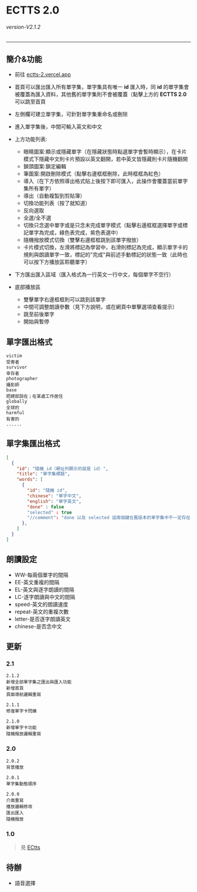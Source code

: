 # ECTTS 2.0
###### *version-V2.1.2* 
---
## 簡介&功能
- 前往 [ectts-2.vercel.app](https://ectts-2.vercel.app/)
- 首頁可以匯出匯入所有單字集，單字集具有唯一 **id** 匯入時，同 **id** 的單字集會被覆蓋為匯入資料，其他舊的單字集則不會被覆蓋（點擊上方的 **ECTTS 2.0** 可以跳至首頁
- 左側欄可建立單字集，可針對單字集重命名或刪除
- 進入單字集後，中間可輸入英文和中文
- 上方功能列表:
  - 眼睛圖案:顯示或隱藏單字（在隱藏狀態時點選單字會暫時顯示），在卡片模式下隱藏中文則卡片預設以英文翻開，若中英文皆隱藏則卡片隨機翻開
  - 鎖頭圖案:鎖定編輯
  - 筆圖案:開啟刪除模式（點擊右邊框框刪除，此時框框為紅色）
  - 導入（在下方依照導出格式貼上後按下即可匯入，此操作會覆蓋當前單字集所有單字）
  - 導出（自動複製到剪貼簿）
  - 切換功能列表（按了就知道）
  - 反向選取
  - 全選/全不選
  - 切換只念選中單字或是只念未完成單字模式（點擊右邊框框選擇單字或標記單字為完成，綠色表完成，紫色表選中）
  - 隨機撥放模式切換（雙擊右邊框框跳到該單字撥放）
  - 卡片模式切換，左滑將標記為學習中，右滑則標記為完成，顯示單字卡的規則與朗讀單字一致，標記的"完成"與前述手動標記的狀態一致（此時也可以按下方播放區聆聽單字）
  
- 下方匯出匯入區域（匯入格式為一行英文一行中文，每個單字不空行）
- 底部播放區
  - 雙擊單字右邊框框則可以跳到該單字
  - 中間可調整朗讀參數（見下方說明，或在網頁中單擊選項查看提示） 
  - 跳至前後單字
  - 開始與暫停
 
## 單字匯出格式
```
victim 
受害者
survivor 
幸存者
photographer
攝影師
base
把總部設在；在某處工作居住
globally 
全球的
harmful 
有害的
......
```

## 單字集匯出格式
``` JSON
[
  {
    "id": "隨機 id（網址列顯示的就是 id）",
    "title": "單字集標題",
    "words": [
      {
        "id": "隨機 id",
        "chinese": "單字中文",
        "english": "單字英文",
        "done" : false
        "selected" : true
        "//comment": "done 以及 selected 這兩個鍵在舊版本的單字集中不一定存在"
      },
    ]
  }
]
```

## 朗讀設定
- WW-每兩個單字的間隔
- EE-英文重複的間隔
- EL-英文與逐字朗讀的間隔
- LC-逐字朗讀與中文的間隔
- speed-英文的朗讀速度
- repeat-英文的重複次數
- letter-是否逐字朗讀英文
- chinese-是否念中文

## 更新

### 2.1
```
2.1.2
新增全部單字集之匯出與匯入功能
新增首頁
頁面導航邏輯重寫

2.1.1
修復單字卡閃爍

2.1.0
新增單字卡功能
隨機撥放邏輯重寫
```

### 2.0
```
2.0.2
背景播放

2.0.1
單字集動態順序

2.0.0
介面重寫
播放邏輯修改
匯出匯入
隨機撥放
```

### 1.0
> 見 [ECtts](https://github.com/jx06T/ECtts)

## 待辦
- 語音選擇
